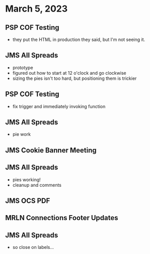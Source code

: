 # March 5, 2023

## PSP COF Testing
- they put the HTML in production they said, but I'm not seeing it.

## JMS All Spreads
- prototype
- figured out how to start at 12 o'clock and go clockwise
- sizing the pies isn't too hard, but positioning them is trickier

## PSP COF Testing
- fix trigger and immediately invoking function

## JMS All Spreads
- pie work

## JMS Cookie Banner Meeting

## JMS All Spreads
- pies working!
- cleanup and comments

## JMS OCS PDF

## MRLN Connections Footer Updates

## JMS All Spreads
- so close on labels...